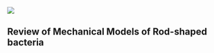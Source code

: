 ![](https://img.shields.io/github/actions/workflow/status/jonaspleyer/2025-rod-shaped-bacteria-review/build.yml?style=flat-square&label=Build)

## Review of Mechanical Models of Rod-shaped bacteria
